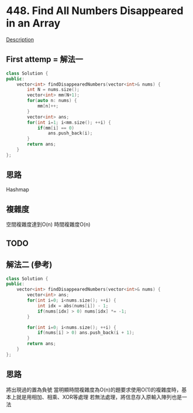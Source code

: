 # 448. Find All Numbers Disappeared in an Array 

[Description](https://leetcode.com/problems/find-all-numbers-disappeared-in-an-array/description/)

## First attemp = 解法一
``` C++
class Solution {
public:
    vector<int> findDisappearedNumbers(vector<int>& nums) {
        int N = nums.size();
        vector<int> mm(N+1);
        for(auto n: nums) {
            mm[n]++;
        }
        vector<int> ans;
        for(int i=1; i<mm.size(); ++i) {
            if(mm[i] == 0)
                ans.push_back(i);
        }
        return ans;
    }
};
```

## 思路
Hashmap

## 複雜度
空間複雜度達到O(n)
時間複雜度O(n)

## TODO
## 解法二 (參考)
``` C++
class Solution {
public:
    vector<int> findDisappearedNumbers(vector<int>& nums) {
        vector<int> ans;
        for(int i=0; i<nums.size(); ++i) {
            int idx = abs(nums[i]) - 1;
            if(nums[idx] > 0) nums[idx] *= -1;
        }

        for(int i=0; i<nums.size(); ++i) {
            if(nums[i] > 0) ans.push_back(i + 1);
        }
        return ans;
    }
};
```

## 思路
將出現過的置為負號
當明顯時間複雜度為O(n)的題要求使用O(1)的複雜度時，基本上就是用相加、相乘、XOR等處理
若無法處理，將信息存入原輸入陣列也是一法